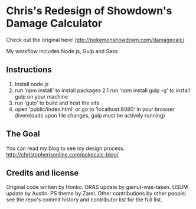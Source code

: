 Chris's Redesign of Showdown's Damage Calculator
=================================================

Check out the original here!
http://pokemonshowdown.com/damagecalc/

My workflow includes Node.js, Gulp and Sass

Instructions
------------
1. Install node.js
2. run 'npm install' to install packages
2.1 run 'npm install gulp -g' to install gulp on your machine
3. run 'gulp' to build and host the site
4. open 'public/index.html' or go to 'localhost:8080' in your browser (livereloads upon file changes, gulp must be actively running)

The Goal
--------
You can read my blog to see my design process.
http://christopherisonline.com/pokecalc-blog/

Credits and license
-------------------

Original code written by Honko. ORAS update by gamut-was-taken. USUM update by Austin. PS theme by Zarel. Other
contributions by other people; see the repo's commit history and contributor
list for the full list.
